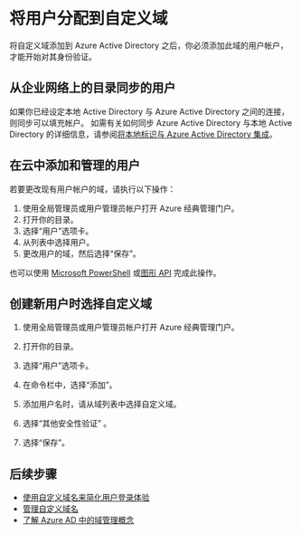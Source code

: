 <properties
    pageTitle="将用户添加到 Azure Active Directory 中的自定义域 | Azure"
    description="如何使用用户帐户填充 Azure Active Directory 中的自定义域。"
    services="active-directory"
    documentationcenter=""
    author="curtand"
    manager="femila"
    editor="" />
<tags
    ms.assetid="717b5a7c-7bc3-4ab1-98b5-4740b53338fe"
    ms.service="active-directory"
    ms.workload="identity"
    ms.tgt_pltfrm="na"
    ms.devlang="na"
    ms.topic="article"
    ms.date="05/08/2016"
    ms.author="v-junlch"
    wacn.date="06/12/2016"
    ms.translationtype="Human Translation"
    ms.sourcegitcommit="08618ee31568db24eba7a7d9a5fc3b079cf34577"
    ms.openlocfilehash="d4964f4eb0cd5458468f7dcdc2f7dc2bb785ceb6"
    ms.contentlocale="zh-cn"
    ms.lasthandoff="05/26/2017" />

# <a name="assign-users-to-a-custom-domain"></a>将用户分配到自定义域
将自定义域添加到 Azure Active Directory 之后，你必须添加此域的用户帐户，才能开始对其身份验证。

## <a name="users-synced-in-from-a-directory-on-your-corporate-network"></a>从企业网络上的目录同步的用户
如果你已经设定本地 Active Directory 与 Azure Active Directory 之间的连接，则同步可以填充帐户。 如需有关如何同步 Azure Active Directory 与本地 Active Directory 的详细信息，请参阅[将本地标识与 Azure Active Directory 集成](/documentation/articles/active-directory-aadconnect/)。

## <a name="users-added-and-managed-in-the-cloud"></a>在云中添加和管理的用户
若要更改现有用户帐户的域，请执行以下操作：

1. 使用全局管理员或用户管理员帐户打开 Azure 经典管理门户。
2. 打开你的目录。
3. 选择“用户”选项卡。
4. 从列表中选择用户。
5. 更改用户的域，然后选择“保存”。

也可以使用 [Microsoft PowerShell](https://msdn.microsoft.com/zh-cn/library/azure/e1ef403f-3347-4409-8f46-d72dafa116e0#BKMK_ManageDomains) 或[图形 API](https://msdn.microsoft.com/Library/Azure/Ad/Graph/api/domains-operations) 完成此操作。

## <a name="select-a-custom-domain-when-creating-a-new-user"></a>创建新用户时选择自定义域
1. 使用全局管理员或用户管理员帐户打开 Azure 经典管理门户。
2. 打开你的目录。
3. 选择“用户”选项卡。
4. 在命令栏中，选择“添加”。
5. 添加用户名时，请从域列表中选择自定义域。
6. 选择“其他安全性验证” 。

7.  选择“保存”。

## <a name="next-steps"></a>后续步骤
- [使用自定义域名来简化用户登录体验](/documentation/articles/active-directory-add-domain/)
- [管理自定义域名](/documentation/articles/active-directory-add-manage-domain-names/)
- [了解 Azure AD 中的域管理概念](/documentation/articles/active-directory-add-domain-concepts/)

<!---Update_Description: wording update -->
